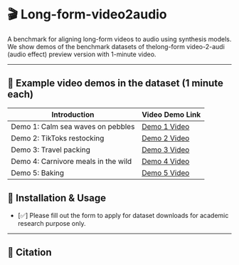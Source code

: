 # 🎬 Long-form-video2audio
A benchmark for aligning long-form videos to audio using synthesis models. We show demos of the benchmark datasets of thelong-form video-2-audi (audio effect) preview version with 1-minute video.

---
## 🚀 Example video demos in the dataset (1 minute each)
| Introduction                | Video Demo Link                |
|-----------------------------|-------------------------------|
| Demo 1: Calm sea waves on pebbles   | [Demo 1 Video](assets/__Calm_sea_waves_NO_LOOP_on_pebbles__relaxing_sounds__HQ_sound_quality.00000032.mp4) |
| Demo 2: TikToks restocking   | [Demo 2 Video](assets/__Christmas_Edition____Satisfying_Restocking_TikToks___Asmr_Compilation___Pt.14.00000013.mp4) |
| Demo 3: Travel packing    | [Demo 3 Video](assets/__The_BEST_Carnivore_Meals_to_Satisfy_Your_Meat_Cravings_.00000015.mp4) |
| Demo 4: Carnivore meals in the wild   | [Demo 4 Video](assets/___3_______2____________.zip___2_hours_No_Music_Baking_Video___Relaxation_Cooking_Sounds__Cooking_tree.00000027.mp4) |
| Demo 5: Baking   | [Demo 5 Video](assets/__Satisfying_Travel_Packing_Asmr___TikTok_Compilation___1_HOUR.00000024.mp4) |

## 🔧 Installation & Usage
- [✅] Please fill out the form to apply for dataset downloads for academic research purpose only.
---

## 📄 Citation
